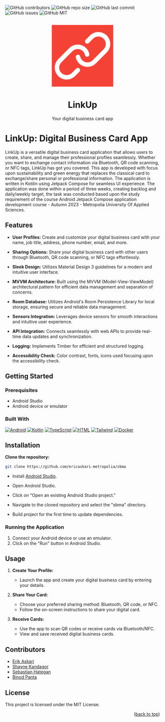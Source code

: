 ![GitHub contributors](https://img.shields.io/github/contributors/ericaskari-metropolia/sbma)
![GitHub repo size](https://img.shields.io/github/repo-size/ericaskari-metropolia/sbma?style=flat-square)
![GitHub last commit](https://img.shields.io/github/last-commit/ericaskari-metropolia/sbma?style=flat-square)
![GitHub issues](https://img.shields.io/github/issues/ericaskari-metropolia/sbma)
![GitHub MIT](https://img.shields.io/badge/license-MIT-blue)

<br />
<div align="center">
  <a href="https://github.com/ericaskari-metropolia/sbma">
    <img src="https://github.com/ericaskari-metropolia/sbma/blob/f833e61b7876e6a92b4269e34e377ba9c2b1df06/app/src/main/ic_launcher-playstore.png" alt="Logo" width="200" height="200">
  </a>
  <h1 align="center">LinkUp</h1>
  <p align="center">
    Your digital business card app
  </p>
</div>





# LinkUp: Digital Business Card App




LinkUp is a versatile digital business card application that allows users to create, share, and manage their professional profiles seamlessly. Whether you want to exchange contact information via Bluetooth, QR code scanning, or NFC tags, LinkUp has got you covered.
This app is developed with focus upon sustainability and green energy that replaces the classical card to exchange/share personal or professional information.
The application is written in Kotilin using Jetpack Compose for seamless UI experience. 
The application was done within a period of three weeks, creating backlog and daily/weekly target, 
the task was conducted based upon the study requirement of the course Android Jetpack Compose application development course - Autumn 2023 - Metropolia University Of Applied Sciences.


## Features

- **User Profiles:** Create and customize your digital business card with your name, job title, address, phone number, email, and more.

- **Sharing Options:** Share your digital business card with other users through Bluetooth, QR code scanning, or NFC tags effortlessly.

- **Sleek Design:** Utilizes Material Design 3 guidelines for a modern and intuitive user interface.

- **MVVM Architecture:** Built using the MVVM (Model-View-ViewModel) architectural pattern for efficient data management and separation of concerns.

- **Room Database:** Utilizes Android's Room Persistence Library for local storage, ensuring secure and reliable data management.

- **Sensors Integration:** Leverages device sensors for smooth interactions and intuitive user experience.

- **API Integration:** Connects seamlessly with web APIs to provide real-time data updates and synchronization.

- **Logging:** Implements Timber for efficient and structured logging.
  
- **Accessibility Check:** Color contrast, fonts, icons used focusing upon the accessibility check.

## Getting Started

### Prerequisites

- Android Studio
- Android device or emulator

### Built With

[![Android][Android.js]][Android-url]
[![Kotlin][Kotlin.js]][Kotlin-url]
[![TypeScript][TypeScript.js]][TypeScript-url]
[![HTML][HTML.js]][HTML-url]
[![Tailwind][Tailwind.js]][Tailwind-url]
[![Docker][Docker.js]][Docker-url]



## Installation

 **Clone the repository:**
   ```bash
   git clone https://github.com/ericaskari-metropolia/sbma
  ```
- Install [Android Studio](https://developer.android.com/studio?gclid=CjwKCAjw7p6aBhBiEiwA83fGuqT7KA7eHmM5sXJM80gm4mLInuaNEvH5dpfenPSQcvI90ZiLWcroRxoCN9oQAvD_BwE&gclsrc=aw.ds).

- Open Android Studio.

- Click on "Open an existing Android Studio project."
   
-  Navigate to the cloned repository and select the "sbma" directory.
   
- Build project for the first time to update dependencies.

### Running the Application

1. Connect your Android device or use an emulator.
2. Click on the "Run" button in Android Studio.

## Usage

1. **Create Your Profile:**
   - Launch the app and create your digital business card by entering your details.

2. **Share Your Card:**
   - Choose your preferred sharing method: Bluetooth, QR code, or NFC.
   - Follow the on-screen instructions to share your digital card.

3. **Receive Cards:**
   - Use the app to scan QR codes or receive cards via Bluetooth/NFC.
   - View and save received digital business cards.

## Contributors

- [Erik Askari](https://github.com/ericaskari)
- [Shayne Kandagor](https://github.com/shaykandagor)
- [Sebastian Hategan](https://github.com/laurenthat)
- [Binod Panta](https://github.com/frozenfi)

## License

This project is licensed under the MIT License.

<p align="right">(<a href="#readme-top">back to top</a>)</p>

[Android.js]: https://img.shields.io/badge/Android-3DDC84?style=for-the-badge&logo=android&logoColor=white
[Android-url]: https://www.android.com

[Kotlin.js]: https://img.shields.io/badge/Kotlin-0095D5?&style=for-the-badge&logo=kotlin&logoColor=white
[Kotlin-url]: https://kotlinlang.org

[TypeScript.js]: https://img.shields.io/badge/TypeScript-007ACC?style=for-the-badge&logo=typescript&logoColor=white
[TypeScript-url]: https://www.typescriptlang.org

[HTML.js]: https://img.shields.io/badge/HTML5-E34F26?style=for-the-badge&logo=html5&logoColor=white
[HTML-url]: https://html.com

[Tailwind.js]: https://img.shields.io/badge/Tailwind_CSS-38B2AC?style=for-the-badge&logo=tailwind-css&logoColor=white
[Tailwind-url]: https://tailwindcss.com

[Docker.js]: https://img.shields.io/badge/docker-%230db7ed.svg?style=for-the-badge&logo=docker&logoColor=white
[Docker-url]: https://www.docker.com








